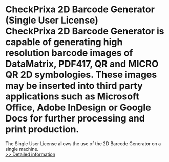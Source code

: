 # CheckPrixa 2D Barcode Generator (Single User License)<br />CheckPrixa 2D Barcode Generator is capable of generating high resolution barcode images of DataMatrix, PDF417, QR and MICRO QR 2D symbologies. These images may be inserted into third party applications such as Microsoft Office, Adobe InDesign or Google Docs for further processing and print production.

The Single User License allows the use of the 2D Barcode Generator on a single machine.<br />[>> Detailed information](https://secure.shareit.com/shareit/product.html?productid=300443172&affiliateid=200057808)